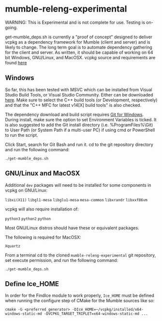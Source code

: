 ﻿# mumble-releng-experimental

WARNING: This is Experimental and is not complete for use. Testing is on-going.

get-mumble_deps.sh is currently a "proof of concept" designed to deliver vcpkg as a dependency framework for Mumble (client and server) and is likely to change. The long term goal is to automate dependency gathering for the client and server. As written, it should be capable of working on 64 bit Windows, GNU/Linux, and MacOSX. vcpkg source and requirements are found [here](https://github.com/Microsoft/vcpkg)

## Windows

So far, this has been tested with MSVC which can be installed from Visual Studio Build Tools, or Visual Studio Community. Either can be downloaded [here](https://visualstudio.microsoft.com/downloads). Make sure to select the C++ build tools (or Development, respectively) and that the "C++ MFC for latest v14[X] build tools" is also checked.

The dependency download and build script requires [Git for Windows](https://git-scm.com/download/win). During install, make sure the option to set Environment Variables is ticked. It is also suggested to add the Git install directory (i.e. %ProgramFiles%\Git) to User Path (or System Path if a multi-user PC) if using cmd or PowerShell to run the script. 

Click Start, search for Git Bash and run it. cd to the git repository directory and run the following command:

`./get-mumble_deps.sh`

## GNU/Linux and MacOSX

Additional `dev` packages will need to be installed for some components in vcpkg on GNU/Linux:

`libxi(X11)`
`libgl1-mesa`
`libglu1-mesa`
`mesa-common`
`libxrandr`
`libxxf86vm`

vcpkg will also require installation of:

`python3`
`python2`
`python`

Most GNU/Linux distros should have these or equivalent packages.

The following is required for MacOSX:

`Xquartz`

From a terminal cd to the cloned `mumble-releng-experimental` git repository, set execute permission, and run the following command:

`./get-mumble_deps.sh`

## Define Ice_HOME

In order for the FindIce module to work properly, `Ice_HOME` must be defined when running the configure step of CMake for the Mumble sources like so:

`cmake -G <preferred_generator> -DIce_HOME=~/vcpkg/installed/x64-windows-static-md -DVCPKG_TARGET_TRIPLET=x64-windows-static-md ...`
